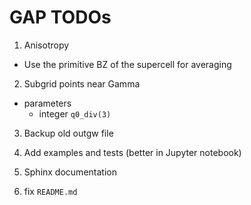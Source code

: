 # GAP TODOs

1. Anisotropy
  - Use the primitive BZ of the supercell for averaging

2. Subgrid points near Gamma
  - parameters
    - integer `q0_div(3)`

3. Backup old outgw file

4. Add examples and tests (better in Jupyter notebook)

5. Sphinx documentation

6. fix `README.md`

